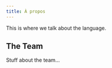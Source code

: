 ```yaml
---
title: À propos
---
```


This is where we talk about the language.

## The Team

Stuff about the team...

